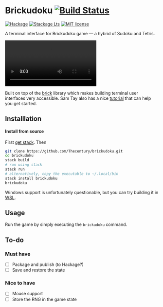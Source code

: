 # Brickudoku [![Build Status](https://github.com/thecentury/brickudoku/actions/workflows/haskell-ci.yml/badge.svg)](https://github.com/thecentury/brickudoku/actions/workflows/haskell-ci.yml)

[![Hackage](https://img.shields.io/hackage/v/brickudoku.svg?logo=haskell)](https://hackage.haskell.org/package/brickudoku)
[![Stackage Lts](https://stackage.org/package/brickudoku/badge/lts)](https://stackage.org/lts/package/brickudoku)
[![MIT license](https://img.shields.io/badge/license-MIT-blue.svg)](LICENSE)

A terminal interface for Brickudoku game — a hybrid of Sudoku and Tetris.

<video src="https://user-images.githubusercontent.com/3943804/235542838-b5783776-8d54-4de3-abab-b3641978215f.mp4" autoplay="autoplay"></video>

Built on top of the [brick](https://github.com/jtdaugherty/brick) library which makes building terminal user interfaces very accessible. Sam Tay also has a nice [tutorial](https://samtay.github.io/posts/introduction-to-brick) that can help you get started.

## Installlation

#### Install from source

First [get stack](https://docs.haskellstack.org/en/stable/#how-to-install). Then
```bash
git clone https://github.com/Thecentury/brickudoku.git
cd brickudoku
stack build
# run using stack
stack run
# alternatively, copy the executable to ~/.local/bin
stack install brickudoku
brickudoku
```

Windows support is unfortunately questionable, but you can try building it in [WSL](https://learn.microsoft.com/en-us/windows/wsl/install).

## Usage

Run the game by simply executing the `brickudoku` command.

## To-do

### Must have

- [ ] Package and publish (to Hackage?)
- [ ] Save and restore the state

### Nice to have

- [ ] Mouse support
- [ ] Store the RNG in the game state
